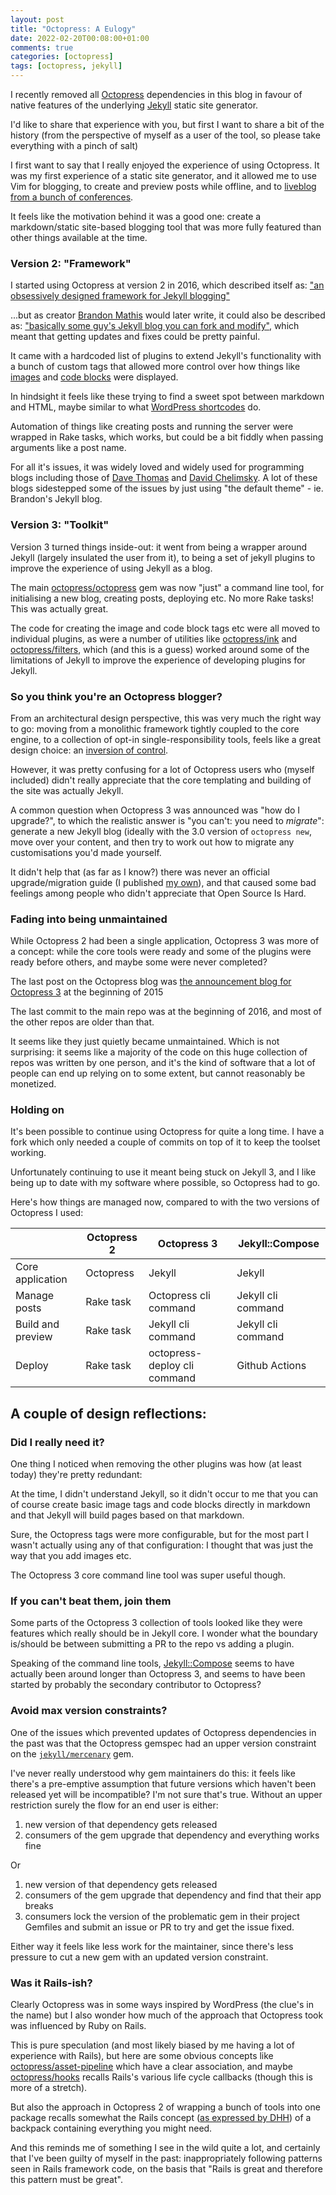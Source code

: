 ```yaml
---
layout: post
title: "Octopress: A Eulogy"
date: 2022-02-20T00:08:00+01:00
comments: true
categories: [octopress]
tags: [octopress, jekyll]
---
```


I recently removed all [Octopress](http://octopress.org/) dependencies in this
blog in favour of native features of the underlying [Jekyll](https://jekyllrb.com/)
static site generator.

I'd like to share that experience with you, but first I want to share a bit of
the history (from the perspective of myself as a user of the tool, so please
take everything with a pinch of salt)

I first want to say that I really enjoyed the experience of using Octopress.
It was my first experience of a static site generator, and it allowed me to
use Vim for blogging, to create and preview posts while offline, and to
[liveblog from a bunch of conferences](https://dgmstuart.github.io/conference-notes/).

It feels like the motivation behind it was a good one: create a
markdown/static site-based blogging tool that was more fully featured than
other things available at the time.

### Version 2: "Framework"

I started using Octopress at version 2 in 2016, which described itself as:
["an obsessively designed framework for Jekyll blogging"](https://github.com/imathis/octopress)

...but as creator
[Brandon Mathis](https://github.com/imathis) would later write, it could also
be described as:
["basically some guy's Jekyll blog you can fork and modify"](http://octopress.org/2015/01/15/octopress-3.0-is-coming/),
which meant that getting updates and fixes could be pretty painful.

It came with a hardcoded list of plugins to extend Jekyll's functionality
with a bunch of custom tags that allowed more control over how things like
[images](http://octopress.org/docs/plugins/image-tag/) and
[code blocks](http://octopress.org/docs/plugins/codeblock/)
were displayed.

In hindsight it feels like these trying to find a sweet spot between markdown and HTML,
maybe similar to what
[WordPress shortcodes](https://wordpress.com/support/shortcodes/) do.

Automation of things like creating posts and running the server were wrapped
in Rake tasks, which works, but could be a bit fiddly when passing arguments
like a post name.

For all it's issues, it was widely loved and widely used for programming blogs
including those of
[Dave Thomas](https://pragdave.me/) and
[David Chelimsky](http://blog.davidchelimsky.net/). A lot of these blogs
sidestepped some of the issues by just using "the default theme" - ie.
Brandon's Jekyll blog.

### Version 3: "Toolkit"

Version 3 turned things inside-out: it went from being a wrapper around Jekyll
(largely insulated the user from it), to being a set of jekyll plugins to
improve the experience of using Jekyll as a blog.

The main [octopress/octopress](https://github.com/octopress/octopress) gem was
now "just" a command line tool, for initialising a new blog, creating posts,
deploying etc. No more Rake tasks! This was actually great.

The code for creating the image and code block tags etc were all moved to
individual plugins, as were a number of utilities like
[octopress/ink](https://github.com/octopress/ink) and
[octopress/filters](https://github.com/octopress/filters),
which (and this is a guess) worked around some of the limitations of Jekyll to
improve the experience of developing plugins for Jekyll.

### So you think you're an Octopress blogger?

From an architectural design perspective, this was very much the right way to
go: moving from a monolithic framework tightly coupled to the core engine, to a
collection of opt-in single-responsibility tools, feels like a great design
choice: an
[inversion of control](https://en.wikipedia.org/wiki/Inversion_of_control).

However, it was pretty confusing for a lot of Octopress users who (myself
included) didn't really appreciate that the core templating and building of
the site was actually Jekyll.

A common question when Octopress 3 was announced was "how do I upgrade?", to
which the realistic answer is "you can't: you need to
_migrate_": generate a new Jekyll blog (ideally with the 3.0 version of
`octopress new`, move over your content, and then try to work out how to
migrate any customisations you'd made yourself.

It didn't help that (as far as I know?) there was never an official
upgrade/migration guide (I published
[my own](https://dgmstuart.github.io/blog/2016/01/22/migrating-from-octopress-2-to-3/)),
and that caused some bad feelings among people who didn't appreciate that Open
Source Is Hard.

### Fading into being unmaintained

While Octopress 2 had been a single application, Octopress 3 was more of a
concept: while the core tools were ready and some of the plugins were ready
before others, and maybe some were never completed?

The last post on the Octopress blog was
[the announcement blog for Octopress 3](http://octopress.org/2015/01/15/octopress-3.0-is-coming/)
at the beginning of 2015

The last commit to the main repo was at the beginning of 2016, and most of the
other repos are older than that.

It seems like they just quietly became unmaintained. Which is not surprising:
it seems like a majority of the code on this huge collection of repos was
written by one person, and it's the kind of software that a lot of people can
end up relying on to some extent, but cannot reasonably be monetized.

### Holding on

It's been possible to continue using Octopress for quite a long time. I have
a fork which only needed a couple of commits on top of it to keep the toolset
working.

Unfortunately continuing to use it meant being stuck on Jekyll 3, and I like
being up to date with my software where possible, so Octopress had to go.

Here's how things are managed now, compared to with the two versions of
Octopress I used:

|                   | Octopress 2 | Octopress 3                  | Jekyll::Compose |
| -                 | -           | -                            | - |
| Core application  | Octopress   | Jekyll                       | Jekyll |
| Manage posts      | Rake task   | Octopress cli command        | Jekyll cli command |
| Build and preview | Rake task   | Jekyll cli command           | Jekyll cli command |
| Deploy            | Rake task   | octopress-deploy cli command | Github Actions |


## A couple of design reflections:

### Did I really need it?

One thing I noticed when removing the other plugins was how (at least today)
they're pretty redundant:

At the time, I didn't understand Jekyll, so it didn't occur to me that you can
of course create basic image tags and code blocks directly in markdown and
that Jekyll will build pages based on that markdown.

Sure, the Octopress tags were more configurable, but for the most part I
wasn't actually using any of that configuration: I thought that was just the
way that you add images etc.

The Octopress 3 core command line tool was super useful though.

### If you can't beat them, join them

Some parts of the Octopress 3 collection of tools looked like they were
features which really should be in Jekyll core. I wonder what the boundary
is/should be between submitting a PR to the repo vs adding a plugin.

Speaking of the command line tools,
[Jekyll::Compose](https://github.com/jekyll/jekyll-compose)
seems to have actually been around longer than Octopress 3, and seems to have
been started by probably the secondary contributor to Octopress?

### Avoid max version constraints?

One of the issues which prevented updates of Octopress dependencies in the
past was that the Octopress gemspec had an upper version constraint on the
[`jekyll/mercenary`](https://github.com/jekyll/mercenary) gem.

I've never really understood why gem maintainers do this: it feels like
there's a pre-emptive assumption that future versions which haven't been
released yet will be incompatible? I'm not sure that's true. Without an upper
restriction surely the flow for an end user is either:

1. new version of that dependency gets released
2. consumers of the gem upgrade that dependency and everything works fine

Or

1. new version of that dependency gets released
2. consumers of the gem upgrade that dependency and find that their app breaks
3. consumers lock the version of the problematic gem in their project
   Gemfiles and submit an issue or PR to try and get the issue fixed.

Either way it feels like less work for the maintainer, since there's less
pressure to cut a new gem with an updated version constraint.

### Was it Rails-ish?

Clearly Octopress was in some ways inspired by WordPress (the clue's in the
name) but I also wonder how much of the approach that Octopress took was
influenced by Ruby on Rails.

This is pure speculation (and most likely biased by me having a lot of
experience with Rails), but here are some obvious concepts like
[octopress/asset-pipeline](https://github.com/octopress/asset-pipeline)
which have a clear association, and maybe
[octopress/hooks](https://github.com/octopress/hooks)
recalls Rails's various life cycle callbacks (though this is more of a
stretch).

But also the approach in Octopress 2 of wrapping a bunch of tools into one
package recalls somewhat the Rails concept
([as expressed by DHH](https://www.youtube.com/watch?v=KJVTM7mE1Cc)) of a
backpack containing everything you might need.

And this reminds me of something I see in the wild quite a lot, and certainly
that I've been guilty of myself in the past: inappropriately following
patterns seen in Rails framework code, on the basis that "Rails is great and
therefore this pattern must be great".
